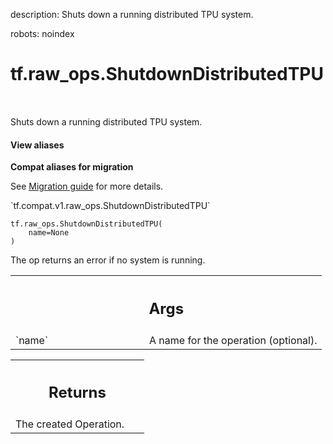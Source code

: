 description: Shuts down a running distributed TPU system.

robots: noindex

# tf.raw_ops.ShutdownDistributedTPU

<!-- Insert buttons and diff -->

<table class="tfo-notebook-buttons tfo-api nocontent" align="left">

</table>



Shuts down a running distributed TPU system.

<section class="expandable">
  <h4 class="showalways">View aliases</h4>
  <p>
<b>Compat aliases for migration</b>
<p>See
<a href="https://www.tensorflow.org/guide/migrate">Migration guide</a> for
more details.</p>
<p>`tf.compat.v1.raw_ops.ShutdownDistributedTPU`</p>
</p>
</section>

<pre class="devsite-click-to-copy prettyprint lang-py tfo-signature-link">
<code>tf.raw_ops.ShutdownDistributedTPU(
    name=None
)
</code></pre>



<!-- Placeholder for "Used in" -->

The op returns an error if no system is running.

<!-- Tabular view -->
 <table class="responsive fixed orange">
<colgroup><col width="214px"><col></colgroup>
<tr><th colspan="2"><h2 class="add-link">Args</h2></th></tr>

<tr>
<td>
`name`
</td>
<td>
A name for the operation (optional).
</td>
</tr>
</table>



<!-- Tabular view -->
 <table class="responsive fixed orange">
<colgroup><col width="214px"><col></colgroup>
<tr><th colspan="2"><h2 class="add-link">Returns</h2></th></tr>
<tr class="alt">
<td colspan="2">
The created Operation.
</td>
</tr>

</table>

